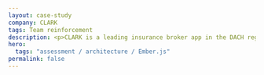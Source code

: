 ```yaml
---
layout: case-study
company: CLARK
tags: Team reinforcement
description: <p>CLARK is a leading insurance broker app in the DACH region.</p><p>They approached Mainmatter when they were looking for guidance on how to solidify the codebase of their insurance management app. We conducted a thorough review, presented the report to the team and layed out a plan for addressing the identified issues.</p>
hero:
  tags: "assessment / architecture / Ember.js"
permalink: false
---
```

